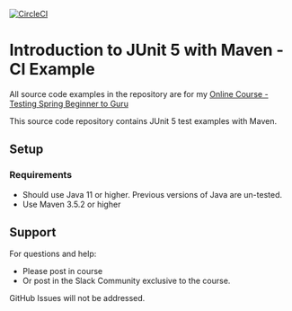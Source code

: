 [![CircleCI](https://dl.circleci.com/status-badge/img/circleci/ooMU8eSyUCJpp75E7oTNo/EeJm87kSY6ujiCj7VquUVP/tree/main.svg?style=svg)](https://dl.circleci.com/status-badge/redirect/circleci/ooMU8eSyUCJpp75E7oTNo/EeJm87kSY6ujiCj7VquUVP/tree/main)

# Introduction to JUnit 5 with Maven - CI Example

All source code examples in the repository are for my [Online Course - Testing Spring Beginner to Guru](https://www.udemy.com/testing-spring-boot-beginner-to-guru/?couponCode=GITHUB_REPO)

This source code repository contains JUnit 5 test examples with Maven.

## Setup
### Requirements
* Should use Java 11 or higher. Previous versions of Java are un-tested.
* Use Maven 3.5.2 or higher

## Support
For questions and help:
* Please post in course
* Or post in the Slack Community exclusive to the course.

GitHub Issues will not be addressed.
